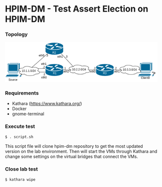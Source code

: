 # HPIM-DM - Test Assert Election on HPIM-DM

### Topology
![topology](topology.png)

### Requirements

- Kathara (https://www.kathara.org/)
- Docker
- gnome-terminal


### Execute test

```sh
$ . script.sh
```

This script file will clone hpim-dm repository to get the most updated version on the lab environment. Then will start the VMs through Kathara and change some settings on the virtual bridges that connect the VMs.


### Close lab test

```sh
$ kathara wipe
```

